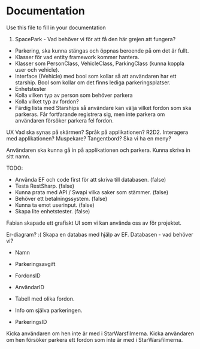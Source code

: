 # Documentation

Use this file to fill in your documentation
1. SpacePark - Vad behöver vi för att få den här grejen att fungera?
- Parkering, ska kunna stängas och öppnas beroende på om det är fullt.
- Klasser för vad entity framework kommer hantera. 
- Klasser som PersonClass, VehicleClass, ParkingClass (kunna koppla user och vehicle).
- Interface (IVehicle) med bool som kollar så att användaren har ett starship. Bool som kollar om det finns lediga parkeringsplatser. 
- Enhetstester
- Kolla vilken typ av person som behöver parkera
- Kolla vilket typ av fordon?
- Färdig lista med Starships så användare kan välja vilket fordon som ska parkeras. Får fortfarande registrera sig, men inte parkera om användaren försöker parkera fel fordon.

UX
Vad ska synas på skärmen?
Språk på applikationen? R2D2.
Interagera med applikationen? Muspekare? Tangentbord?
Ska vi ha en meny?

Användaren ska kunna gå in på applikationen och parkera. 
Kunna skriva in sitt namn. 

TODO:
- Använda EF och code first för att skriva till databasen. (false)
- Testa RestSharp. (false)
- Kunna prata med API / Swapi vilka saker som stämmer. (false)
- Behöver ett betalningssystem. (false)
- Kunna ta emot userinput. (false)
- Skapa lite enhetstester. (false)

Fabian skapade ett grafiskt UI som vi kan använda oss av för projektet. 

Er-diagram? :(
Skapa en databas med hjälp av EF. 
Databasen - vad behöver vi?
- Namn
- Parkeringsavgift
- FordonsID
- AnvändarID

- Tabell med olika fordon.

- Info om själva parkeringen. 
- ParkeringsID

Kicka användaren om hen inte är med i StarWarsfilmerna. Kicka användaren om hen försöker parkera ett fordon som inte är med i StarWarsfilmerna.
